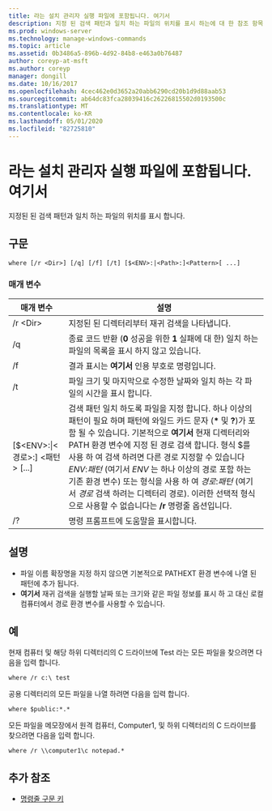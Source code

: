 ```yaml
---
title: 라는 설치 관리자 실행 파일에 포함됩니다. 여기서
description: 지정 된 검색 패턴과 일치 하는 파일의 위치를 표시 하는에 대 한 참조 항목입니다.
ms.prod: windows-server
ms.technology: manage-windows-commands
ms.topic: article
ms.assetid: 0b3486a5-896b-4d92-84b8-e463a0b76487
author: coreyp-at-msft
ms.author: coreyp
manager: dongill
ms.date: 10/16/2017
ms.openlocfilehash: 4cec462e0d3652a20abb6290cd20b1d9d88aab53
ms.sourcegitcommit: ab64dc83fca28039416c26226815502d0193500c
ms.translationtype: MT
ms.contentlocale: ko-KR
ms.lasthandoff: 05/01/2020
ms.locfileid: "82725810"
---
```

# <a name="where"></a>라는 설치 관리자 실행 파일에 포함됩니다. 여기서



지정된 된 검색 패턴과 일치 하는 파일의 위치를 표시 합니다.



## <a name="syntax"></a>구문

```
where [/r <Dir>] [/q] [/f] [/t] [$<ENV>:|<Path>:]<Pattern>[ ...] 
```

### <a name="parameters"></a>매개 변수

|매개 변수|설명|
|---------|-----------|
|/r \<Dir>|지정된 된 디렉터리부터 재귀 검색을 나타냅니다.|
|/q|종료 코드 반환 (**0** 성공을 위한 **1** 실패에 대 한) 일치 하는 파일의 목록을 표시 하지 않고 있습니다.|
|/f|결과 표시는 **여기서** 인용 부호로 명령입니다.|
|/t|파일 크기 및 마지막으로 수정한 날짜와 일치 하는 각 파일의 시간을 표시 합니다.|
|[$\<ENV>:\|\<경로>:] \<패턴> [...]|검색 패턴 일치 하도록 파일을 지정 합니다. 하나 이상의 패턴이 필요 하며 패턴에 와일드 카드 문자 (**&#42;** 및 **?**)가 포함 될 수 있습니다. 기본적으로 **여기서** 현재 디렉터리와 PATH 환경 변수에 지정 된 경로 검색 합니다. 형식 $를 사용 하 여 검색 하려면 다른 경로 지정할 수 있습니다*ENV*:*패턴* (여기서 *ENV* 는 하나 이상의 경로 포함 하는 기존 환경 변수) 또는 형식을 사용 하 여 *경로*:*패턴* (여기서 *경로* 검색 하려는 디렉터리 경로). 이러한 선택적 형식으로 사용할 수 없습니다는 **/r** 명령줄 옵션입니다.|
|/?|명령 프롬프트에 도움말을 표시합니다.|

## <a name="remarks"></a>설명

-   파일 이름 확장명을 지정 하지 않으면 기본적으로 PATHEXT 환경 변수에 나열 된 패턴에 추가 됩니다.
-   **여기서** 재귀 검색을 실행할 날짜 또는 크기와 같은 파일 정보를 표시 하 고 대신 로컬 컴퓨터에서 경로 환경 변수를 사용할 수 있습니다.

## <a name="examples"></a>예

현재 컴퓨터 및 해당 하위 디렉터리의 C 드라이브에 Test 라는 모든 파일을 찾으려면 다음을 입력 합니다.
```
where /r c:\ test 
```
공용 디렉터리의 모든 파일을 나열 하려면 다음을 입력 합니다.
```
where $public:*.*
```
모든 파일을 메모장에서 원격 컴퓨터, Computer1, 및 하위 디렉터리의 C 드라이브를 찾으려면 다음을 입력 합니다.
```
where /r \\computer1\c notepad.*
```

## <a name="additional-references"></a>추가 참조

- [명령줄 구문 키](command-line-syntax-key.md)